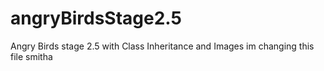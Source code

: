 # angryBirdsStage2.5
Angry Birds stage 2.5 with Class Inheritance and Images
im changing this file smitha
